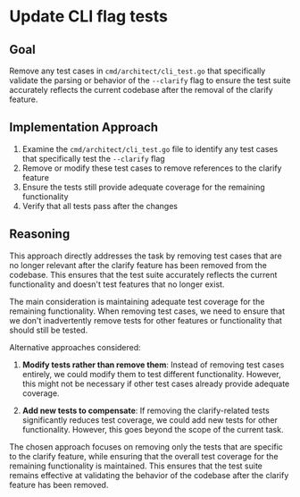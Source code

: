 # Update CLI flag tests

## Goal
Remove any test cases in `cmd/architect/cli_test.go` that specifically validate the parsing or behavior of the `--clarify` flag to ensure the test suite accurately reflects the current codebase after the removal of the clarify feature.

## Implementation Approach
1. Examine the `cmd/architect/cli_test.go` file to identify any test cases that specifically test the `--clarify` flag
2. Remove or modify these test cases to remove references to the clarify feature
3. Ensure the tests still provide adequate coverage for the remaining functionality
4. Verify that all tests pass after the changes

## Reasoning
This approach directly addresses the task by removing test cases that are no longer relevant after the clarify feature has been removed from the codebase. This ensures that the test suite accurately reflects the current functionality and doesn't test features that no longer exist.

The main consideration is maintaining adequate test coverage for the remaining functionality. When removing test cases, we need to ensure that we don't inadvertently remove tests for other features or functionality that should still be tested.

Alternative approaches considered:
1. **Modify tests rather than remove them**: Instead of removing test cases entirely, we could modify them to test different functionality. However, this might not be necessary if other test cases already provide adequate coverage.

2. **Add new tests to compensate**: If removing the clarify-related tests significantly reduces test coverage, we could add new tests for other functionality. However, this goes beyond the scope of the current task.

The chosen approach focuses on removing only the tests that are specific to the clarify feature, while ensuring that the overall test coverage for the remaining functionality is maintained. This ensures that the test suite remains effective at validating the behavior of the codebase after the clarify feature has been removed.